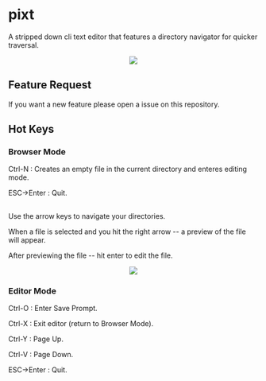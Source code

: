 # pixt

A stripped down cli text editor that features a directory navigator for quicker traversal.

<p align="center"><img src="https://i.imgur.com/z1HltyA.png"/></p>

## Feature Request

If you want a new feature please open a issue on this repository.

## Hot Keys

### Browser Mode

Ctrl-N : Creates an empty file in the current directory and enteres editing mode.

ESC->Enter : Quit.

##

Use the arrow keys to navigate your directories.

When a file is selected and you hit the right arrow -- a preview of the file will appear.

After previewing the file -- hit enter to edit the file.

<p align="center"><img src="https://i.imgur.com/XMeV2nB.png"/></p>

### Editor Mode

Ctrl-O : Enter Save Prompt.

Ctrl-X : Exit editor (return to Browser Mode).

Ctrl-Y : Page Up.

Ctrl-V : Page Down.

ESC->Enter : Quit.
